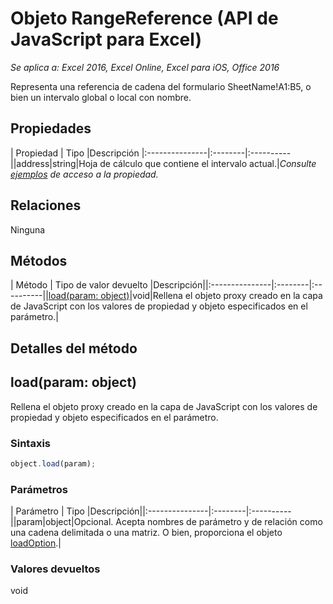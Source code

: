 # Objeto RangeReference (API de JavaScript para Excel)

_Se aplica a: Excel 2016, Excel Online, Excel para iOS, Office 2016_

Representa una referencia de cadena del formulario SheetName!A1:B5, o bien un intervalo global o local con nombre.

## Propiedades

| Propiedad	   | Tipo	|Descripción
|:---------------|:--------|:----------||address|string|Hoja de cálculo que contiene el intervalo actual.|_Consulte [ejemplos](#property-access-examples) de acceso a la propiedad._

## Relaciones
Ninguna


## Métodos

| Método		   | Tipo de valor devuelto	|Descripción||:---------------|:--------|:----------||[load(param: object)](#loadparam-object)|void|Rellena el objeto proxy creado en la capa de JavaScript con los valores de propiedad y objeto especificados en el parámetro.|

## Detalles del método


## load(param: object)
Rellena el objeto proxy creado en la capa de JavaScript con los valores de propiedad y objeto especificados en el parámetro.

### Sintaxis
```js
object.load(param);
```

### Parámetros
| Parámetro	   | Tipo	|Descripción||:---------------|:--------|:----------||param|object|Opcional. Acepta nombres de parámetro y de relación como una cadena delimitada o una matriz. O bien, proporciona el objeto [loadOption](loadoption.md).|

### Valores devueltos
void

